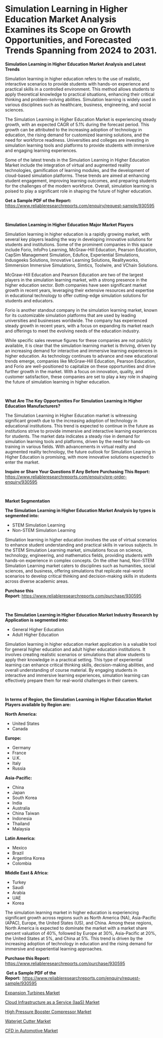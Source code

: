 <p><h1>Simulation Learning in Higher Education Market Analysis Examines its Scope on Growth Opportunities, and Forecasted Trends Spanning from 2024 to 2031.</h1></p><p><strong>Simulation Learning in Higher Education Market Analysis and Latest Trends</strong></p>
<p><p>Simulation learning in higher education refers to the use of realistic, interactive scenarios to provide students with hands-on experience and practical skills in a controlled environment. This method allows students to apply theoretical knowledge to practical situations, enhancing their critical thinking and problem-solving abilities. Simulation learning is widely used in various disciplines such as healthcare, business, engineering, and social sciences.</p><p>The Simulation Learning in Higher Education Market is experiencing steady growth, with an expected CAGR of 5.1% during the forecast period. This growth can be attributed to the increasing adoption of technology in education, the rising demand for customized learning solutions, and the need for workforce readiness. Universities and colleges are investing in simulation learning tools and platforms to provide students with immersive and engaging learning experiences.</p><p>Some of the latest trends in the Simulation Learning in Higher Education Market include the integration of virtual and augmented reality technologies, gamification of learning modules, and the development of cloud-based simulation platforms. These trends are aimed at enhancing student engagement, improving learning outcomes, and preparing students for the challenges of the modern workforce. Overall, simulation learning is poised to play a significant role in shaping the future of higher education.</p></p>
<p><strong>Get a Sample PDF of the Report:&nbsp;</strong> <a href="https://www.reliableresearchreports.com/enquiry/request-sample/930595">https://www.reliableresearchreports.com/enquiry/request-sample/930595</a></p>
<p>&nbsp;</p>
<p><strong>Simulation Learning in Higher Education Major Market Players</strong></p>
<p><p>Simulation learning in higher education is a rapidly growing market, with several key players leading the way in developing innovative solutions for students and institutions. Some of the prominent companies in this space include Forio, InfoPro Learning, McGraw-Hill Education, Pearson Education, CapSim Management Simulation, Edufice, Experiential Simulations, Indusgeeks Solutions, Innovative Learning Solutions, Realityworks, Simmersion Immersive Simulations, Simtics, Toolwire, and VChain Solutions.</p><p>McGraw-Hill Education and Pearson Education are two of the largest players in the simulation learning market, with a strong presence in the higher education sector. Both companies have seen significant market growth in recent years, leveraging their extensive resources and expertise in educational technology to offer cutting-edge simulation solutions for students and educators.</p><p>Forio is another standout company in the simulation learning market, known for its customizable simulation platforms that are used by leading universities and businesses worldwide. The company has experienced steady growth in recent years, with a focus on expanding its market reach and offerings to meet the evolving needs of the education industry.</p><p>While specific sales revenue figures for these companies are not publicly available, it is clear that the simulation learning market is thriving, driven by an increasing demand for interactive and immersive learning experiences in higher education. As technology continues to advance and new educational trends emerge, companies like McGraw-Hill Education, Pearson Education, and Forio are well-positioned to capitalize on these opportunities and drive further growth in the market. With a focus on innovation, quality, and customer satisfaction, these companies are set to play a key role in shaping the future of simulation learning in higher education.</p></p>
<p>&nbsp;</p>
<p><strong>What Are The Key Opportunities For Simulation Learning in Higher Education Manufacturers?</strong></p>
<p><p>The Simulation Learning in Higher Education market is witnessing significant growth due to the increasing adoption of technology in educational institutions. This trend is expected to continue in the future as institutions strive to provide immersive and interactive learning experiences for students. The market data indicates a steady rise in demand for simulation learning tools and platforms, driven by the need for hands-on training in various fields. With advancements in virtual reality and augmented reality technology, the future outlook for Simulation Learning in Higher Education is promising, with more innovative solutions expected to enter the market.</p></p>
<p><strong>Inquire or Share Your Questions If Any Before Purchasing This Report:</strong> <a href="https://www.reliableresearchreports.com/enquiry/pre-order-enquiry/930595">https://www.reliableresearchreports.com/enquiry/pre-order-enquiry/930595</a></p>
<p>&nbsp;</p>
<p><strong>Market Segmentation</strong></p>
<p><strong>The Simulation Learning in Higher Education Market Analysis by types is segmented into:</strong></p>
<p><ul><li>STEM Simulation Learning</li><li>Non-STEM Simulation Learning</li></ul></p>
<p><p>Simulation learning in higher education involves the use of virtual scenarios to enhance student understanding and practical skills in various subjects. In the STEM Simulation Learning market, simulations focus on science, technology, engineering, and mathematics fields, providing students with hands-on experience in complex concepts. On the other hand, Non-STEM Simulation Learning market caters to disciplines such as humanities, social sciences, and business, offering simulations that replicate real-world scenarios to develop critical thinking and decision-making skills in students across diverse academic areas.</p></p>
<p><strong>Purchase this Report:&nbsp;</strong><a href="https://www.reliableresearchreports.com/purchase/930595">https://www.reliableresearchreports.com/purchase/930595</a></p>
<p>&nbsp;</p>
<p><strong>The Simulation Learning in Higher Education Market Industry Research by Application is segmented into:</strong></p>
<p><ul><li>General Higher Education</li><li>Adult Higher Education</li></ul></p>
<p><p>Simulation learning in higher education market application is a valuable tool for general higher education and adult higher education institutions. It involves creating realistic scenarios or simulations that allow students to apply their knowledge in a practical setting. This type of experiential learning can enhance critical thinking skills, decision-making abilities, and overall understanding of course material. By engaging students in interactive and immersive learning experiences, simulation learning can effectively prepare them for real-world challenges in their careers.</p></p>
<p>&nbsp;</p>
<p><strong>In terms of Region, the Simulation Learning in Higher Education Market Players available by Region are:</strong></p>
<p>
    <p> <strong> North America: </strong>
        <ul>
            <li>United States</li>
            <li>Canada</li>
        </ul>
        </p> 
    <p> <strong> Europe: </strong>
        <ul>
            <li>Germany</li>
            <li>France</li>
            <li>U.K.</li>
            <li>Italy</li>
            <li>Russia</li>
        </ul>
        </p> 
    <p> <strong> Asia-Pacific: </strong>
        <ul>
            <li>China</li>
            <li>Japan</li>
            <li>South Korea</li>
            <li>India</li>
            <li>Australia</li>
            <li>China Taiwan</li>
            <li>Indonesia</li>
            <li>Thailand</li>
            <li>Malaysia</li>
        </ul>
        </p> 
    <p> <strong> Latin America: </strong>
        <ul>
            <li>Mexico</li>
            <li>Brazil</li>
            <li>Argentina Korea</li>
            <li>Colombia</li>
        </ul>
        </p> 
    <p> <strong> Middle East & Africa: </strong>
        <ul>
            <li>Turkey</li>
            <li>Saudi</li>
            <li>Arabia</li>
            <li>UAE</li>
            <li>Korea</li>
        </ul>
    </p>
    </p>
<p><p>The simulation learning market in higher education is experiencing significant growth across regions such as North America (NA), Asia-Pacific (APAC), Europe, the United States (US), and China. Among these regions, North America is expected to dominate the market with a market share percent valuation of 40%, followed by Europe at 30%, Asia-Pacific at 20%, the United States at 5%, and China at 5%. This trend is driven by the increasing adoption of technology in education and the rising demand for immersive and experiential learning approaches.</p></p>
<p><strong>Purchase this Report: </strong><a href="https://www.reliableresearchreports.com/purchase/930595">https://www.reliableresearchreports.com/purchase/930595</a></p>
<p>&nbsp;<strong>Get a Sample PDF of the Report:&nbsp;&nbsp;</strong><a href="https://www.reliableresearchreports.com/enquiry/request-sample/930595">https://www.reliableresearchreports.com/enquiry/request-sample/930595</a></p>
<p><strong></strong></p>
<p><p><a href="https://medium.com/p/624251eebe44/edit">Expansion Turbines Market</a></p><p><a href="https://github.com/lataunyatinikmelvin59ilbd0dv/Market-Research-Report-List-1/blob/main/cloud-infrastructure-as-a-service-iaas-market.md">Cloud Infrastructure as a Service (IaaS) Market</a></p><p><a href="https://medium.com/p/a7f4a3d9f0f4/edit">High Pressure Booster Compressor Market</a></p><p><a href="https://medium.com/p/bd435dd63ef6/edit">Waterjet Cutter Market</a></p><p><a href="https://github.com/JameTravis/Market-Research-Report-List-3/blob/main/cfd-in-automotive-market.md">CFD in Automotive Market</a></p></p>